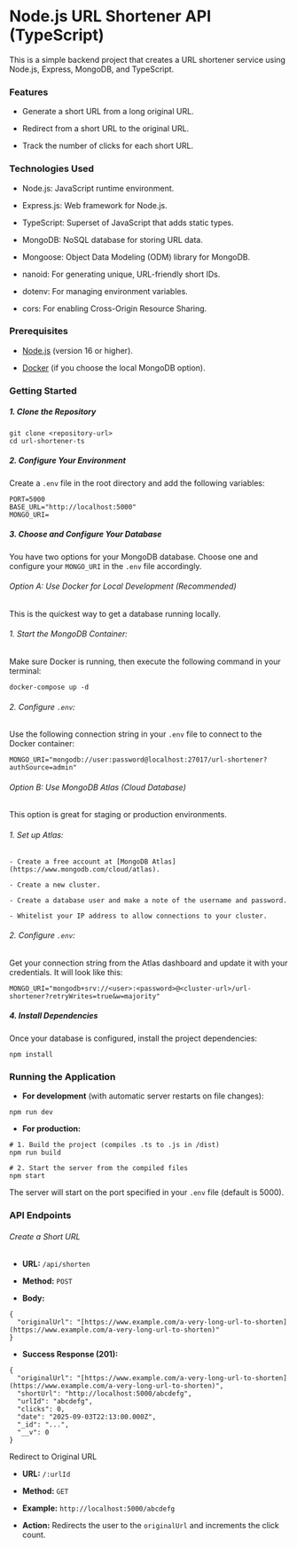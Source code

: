 # Node.js URL Shortener API (TypeScript)
This is a simple backend project that creates a URL shortener service using Node.js, Express, MongoDB, and TypeScript.

### Features
- Generate a short URL from a long original URL.

- Redirect from a short URL to the original URL.

- Track the number of clicks for each short URL.

### Technologies Used
- Node.js: JavaScript runtime environment.

- Express.js: Web framework for Node.js.

- TypeScript: Superset of JavaScript that adds static types.

- MongoDB: NoSQL database for storing URL data.

- Mongoose: Object Data Modeling (ODM) library for MongoDB.

- nanoid: For generating unique, URL-friendly short IDs.

- dotenv: For managing environment variables.

- cors: For enabling Cross-Origin Resource Sharing.

### Prerequisites
- [Node.js](https://nodejs.org/) (version 16 or higher).

- [Docker](https://www.docker.com/products/docker-desktop/) (if you choose the local MongoDB option).

### Getting Started
##### 1. Clone the Repository
```
git clone <repository-url>
cd url-shortener-ts
```

##### 2. Configure Your Environment
Create a `.env` file in the root directory and add the following variables:
```
PORT=5000
BASE_URL="http://localhost:5000"
MONGO_URI=
```

##### 3. Choose and Configure Your Database
You have two options for your MongoDB database. Choose one and configure your `MONGO_URI` in the `.env` file accordingly.

###### Option A: Use Docker for Local Development (Recommended)
This is the quickest way to get a database running locally.

  ###### 1. Start the MongoDB Container:
  Make sure Docker is running, then execute the following command in your terminal:
  ```
  docker-compose up -d
  ```

  ###### 2. Configure `.env`:
  Use the following connection string in your `.env` file to connect to the Docker container:
  ```
  MONGO_URI="mongodb://user:password@localhost:27017/url-shortener?authSource=admin"
  ```

  ###### Option B: Use MongoDB Atlas (Cloud Database)
  This option is great for staging or production environments.

  ###### 1. Set up Atlas:

    - Create a free account at [MongoDB Atlas](https://www.mongodb.com/cloud/atlas).

    - Create a new cluster.

    - Create a database user and make a note of the username and password.

    - Whitelist your IP address to allow connections to your cluster.

  ###### 2. Configure `.env`:
  Get your connection string from the Atlas dashboard and update it with your credentials. It will look like this:
  ```
  MONGO_URI="mongodb+srv://<user>:<password>@<cluster-url>/url-shortener?retryWrites=true&w=majority"
  ```

##### 4. Install Dependencies
Once your database is configured, install the project dependencies:
```
npm install
```

### Running the Application
- **For development** (with automatic server restarts on file changes):
```
npm run dev
```

- **For production:**
```
# 1. Build the project (compiles .ts to .js in /dist)
npm run build

# 2. Start the server from the compiled files
npm start
```

The server will start on the port specified in your `.env` file (default is 5000).

### API Endpoints

###### Create a Short URL
- **URL:** `/api/shorten`

- **Method:** `POST`

- **Body:**
```
{
  "originalUrl": "[https://www.example.com/a-very-long-url-to-shorten](https://www.example.com/a-very-long-url-to-shorten)"
}
```
- **Success Response (201):**
```
{
  "originalUrl": "[https://www.example.com/a-very-long-url-to-shorten](https://www.example.com/a-very-long-url-to-shorten)",
  "shortUrl": "http://localhost:5000/abcdefg",
  "urlId": "abcdefg",
  "clicks": 0,
  "date": "2025-09-03T22:13:00.000Z",
  "_id": "...",
  "__v": 0
}
```
Redirect to Original URL
- **URL:** `/:urlId`

- **Method:** `GET`

- **Example:** `http://localhost:5000/abcdefg`

- **Action:** Redirects the user to the `originalUrl` and increments the click count.
